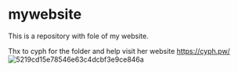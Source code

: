 # mywebsite 
This is a repository with fole of my website.

Thx to cyph for the folder and help visit her website https://cyph.pw/
![5219cd15e78546e63c4dcbf3e9ce846a](https://user-images.githubusercontent.com/96349426/210222883-50a362e3-582e-418f-9d0d-a022c8557269.jpg)
